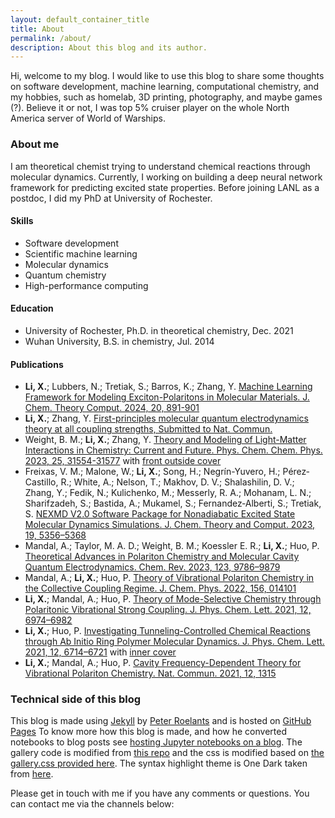 ```yaml
---
layout: default_container_title
title: About
permalink: /about/
description: About this blog and its author.
---
```


Hi, welcome to my blog. I would like to use this blog to share some thoughts on
software development, machine learning, computational chemistry, and my hobbies,
such as homelab, 3D printing, photography, and maybe games (?). Believe it or
not, I was top 5% cruiser player on the whole North America server of World of
Warships.

### About me

I am theoretical chemist trying to understand chemical reactions through
molecular dynamics. Currently, I working on building a deep neural network
framework for predicting excited state properties. Before joining LANL as a
postdoc, I did my PhD at University of Rochester.

#### Skills

* Software development
* Scientific machine learning
* Molecular dynamics
* Quantum chemistry
* High-performance computing

#### Education

* University of Rochester, Ph.D. in theoretical chemistry, Dec. 2021
* Wuhan University, B.S. in chemistry, Jul. 2014

#### Publications

* **Li, X.**; Lubbers, N.; Tretiak, S.; Barros, K.; Zhang, Y. [Machine Learning
  Framework for Modeling Exciton-Polaritons in Molecular Materials. J. Chem.
  Theory Comput. 2024, 20,
  891-901](https://pubs.acs.org/doi/full/10.1021/acs.jctc.3c01068)
* **Li, X.**; Zhang, Y. [First-principles molecular quantum electrodynamics
  theory at all coupling strengths, Submitted to Nat.
  Commun.](https://arxiv.org/abs/2310.18228)
* Weight, B. M.; **Li, X.**; Zhang, Y. [Theory and Modeling of Light-Matter
  Interactions in Chemistry: Current and Future. Phys. Chem. Chem. Phys. 2023,
  25,
  31554-31577](https://pubs.rsc.org/en/content/articlehtml/2023/cp/d3cp01415k)
  with [front outside cover](https://doi.org/10.1039/D3CP90238B)
* Freixas, V. M.; Malone, W.; **Li, X.**; Song, H.; Negrín-Yuvero, H.;
  Pérez‐Castillo, R.; White, A.; Nelson, T.; Makhov, D. V.; Shalashilin, D. V.;
  Zhang, Y.; Fedik, N.; Kulichenko, M.; Messerly, R. A.; Mohanam, L. N.;
  Sharifzadeh, S.; Bastida, A.; Mukamel, S.; Fernandez‐Alberti, S.; Tretiak, S.
  [NEXMD V2.0 Software Package for Nonadiabatic Excited State Molecular Dynamics
  Simulations. J. Chem. Theory and Comput. 2023, 19,
  5356–5368](https://pubs.acs.org/doi/10.1021/acs.jctc.3c00583)
* Mandal, A.; Taylor, M. A. D.; Weight, B. M.; Koessler E. R.; **Li, X.**; Huo,
  P. [Theoretical Advances in Polariton Chemistry and Molecular Cavity Quantum
  Electrodynamics. Chem. Rev. 2023, 123,
  9786–9879](https://pubs.acs.org/doi/full/10.1021/acs.chemrev.2c00855) 
* Mandal, A.; **Li, X.**; Huo, P. [Theory of Vibrational Polariton Chemistry in
  the Collective Coupling Regime. J. Chem. Phys. 2022, 156,
  014101](https://doi.org/10.1063/5.0074106)
* **Li, X.**; Mandal, A.; Huo, P. [Theory of Mode-Selective Chemistry through
  Polaritonic Vibrational Strong Coupling. J. Phys. Chem. Lett. 2021, 12,
  6974–6982](https://pubs.acs.org/doi/full/10.1021/acs.jpclett.1c01847)
* **Li, X.**; Huo, P. [Investigating Tunneling-Controlled Chemical Reactions
  through Ab Initio Ring Polymer Molecular Dynamics. J. Phys. Chem. Lett. 2021,
  12, 6714–6721](https://pubs.acs.org/doi/full/10.1021/acs.jpclett.1c01630) with
  [inner cover](https://pubs.acs.org/cms/10.1021/jpclcd.2021.12.issue-28/asset/jpclcd.2021.12.issue-28.xlargecover-2.jpg)
* **Li, X.**; Mandal, A.; Huo, P. [Cavity Frequency-Dependent Theory for
  Vibrational Polariton Chemistry. Nat. Commun. 2021, 12,
  1315](https://www.nature.com/articles/s41467-021-21610- )


### Technical side of this blog

This blog is made using [Jekyll][jekyll] by [Peter Roelants][peterroelants] and
is hosted on [GitHub Pages][gh_pages] To know more how this blog is made, and
how he converted notebooks to blog posts see [hosting Jupyter notebooks on a
blog][tech]. The gallery code is modified from [this repo][gallery] and the css
is modified based on [the gallery.css provided here][gallery_css]. The syntax
highlight theme is One Dark taken from [here][syntax_css].

Please get in touch with me if you have any comments or questions. You can
contact me via the channels below:

<span>
	<a href="https://github.com/tautomer" target="_blank"><i class="fab fa-github fa-3x"></i></a>
	<a href="https://www.linkedin.com/in/xinyang-li-chemist/" target="_blank"><i class="fab fa-linkedin fa-3x"></i></a>
	<a href="https://twitter.com/XinyangLiChem" target="_blank"><i class="fab fa-twitter fa-3x"></i></a>
	<a href="https://www.instagram.com/ringpolymer/" target="_blank"><i class="fab fa-instagram fa-3x"></i></a>
	<a href="mailto:lix@lanl.gov" target="_blank"><i class="fas fa-envelope fa-3x"></i></a>
</span>

[jekyll]: https://help.github.com/articles/using-jekyll-with-pages/
[peterroelants]: https://github.com/peterroelants
[gh_pages]: https://pages.github.com/
[tech]: https://peterroelants.github.io/posts/about-this-blog/
[gallery]: https://github.com/opieters/jekyll-image-gallery-example
[syntax_css]: https://github.com/mgyongyosi/OneDarkJekyll/blob/master/syntax-one-dark.css
[gallery_css]: https://github.com/mtailanian/mtailanian.github.io